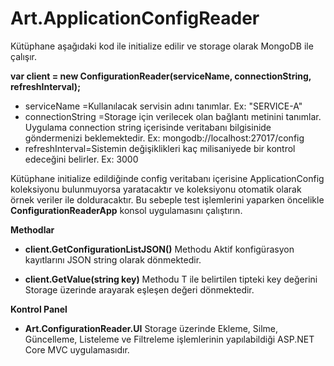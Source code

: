 # Art.ApplicationConfigReader

Kütüphane aşağıdaki kod ile initialize edilir ve storage olarak MongoDB ile çalışır.

**var client = new ConfigurationReader(serviceName, connectionString, refreshInterval);**

- serviceName =Kullanılacak servisin adını tanımlar. Ex: "SERVICE-A"
- connectionString =Storage için verilecek olan bağlantı metinini tanımlar. Uygulama connection string içerisinde veritabanı bilgisinide göndermenizi beklemektedir. Ex: mongodb://localhost:27017/config
- refreshInterval=Sistemin değişiklikleri kaç milisaniyede bir kontrol edeceğini belirler. Ex: 3000

Kütüphane initialize edildiğinde config veritabanı içerisine ApplicationConfig koleksiyonu bulunmuyorsa yaratacaktır ve koleksiyonu otomatik olarak örnek veriler ile dolduracaktır. Bu sebeple test işlemlerini yaparken öncelikle **ConfigurationReaderApp** konsol uygulamasını çalıştırın.

**Methodlar**

- **client.GetConfigurationListJSON()** Methodu Aktif konfigürasyon kayıtlarını JSON string olarak dönmektedir.

- **client.GetValue<T>(string key)** Methodu T ile belirtilen tipteki key değerini Storage üzerinde arayarak eşleşen değeri dönmektedir.
  
**Kontrol Panel**
- **Art.ConfigurationReader.UI** Storage üzerinde Ekleme, Silme, Güncelleme, Listeleme ve Filtreleme işlemlerinin yapılabildiği ASP.NET Core MVC uygulamasıdır.
